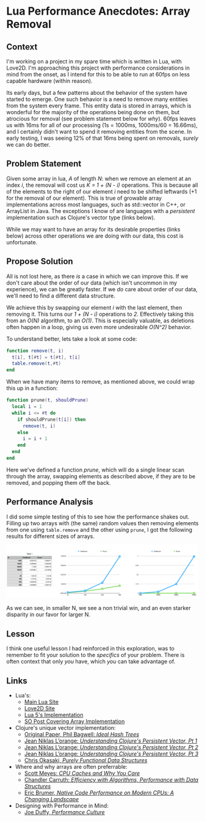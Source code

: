 Lua Performance Anecdotes: Array Removal
======

Context
----
I'm working on a project in my spare time which is written in Lua, with Love2D. I'm approaching this project with performance
considerations in mind from the onset, as I intend for this to be able to run at 60fps on less capable hardware (within reason). 

Its early days, but a few patterns about the behavior of the system have started to emerge. 
One such behavior is a need to remove many entities from the system every frame. This entity data is stored in 
arrays, which is wonderful for the majority of the operations being done on them, but atrocious for removal (see problem statement below for _why_). 60fps leaves us with 16ms for all of our processing (1s = 1000ms, 1000ms/60 = 16.66ms), and I certainly 
didn't want to spend it removing entities from the scene. In early testing, I was seeing 12% of that 16ms 
being spent on removals, _surely_ we can do better.

Problem Statement
----
Given some array in lua, _A_ of length _N_: when we remove an element at an index _i_, the removal
will cost us _K = 1 + (N - i)_ operations. This is because all of the elements to the right of our
element _i_ need to be shifted leftwards (+1 for the removal of our element). 
This is true of growable array implementations across most languages, such as std::vector in C++, or ArrayList in Java. 
The exceptions I know of are languages with a _persistent_ implementation such as Clojure's vector type (links below). 

While we may want to have an array for its desirable properties (links below) across other operations we 
are doing with our data, this cost is unfortunate.

Propose Solution
----
All is not lost here, as there _is_ a case in which we can improve this. If we don't
care about the order of our data (which isn't uncommon in my experience), we can be greatly faster. 
If we _do_ care about order of our data, we'll need to find a different data structure.

We achieve this by swapping our element _i_ with the last element, then removing it. This turns our _1 + (N - i)_ operations to _2_.
Effectively taking this from an _O(N)_ algorithm, to an _O(1)_. This is especially valuable, as deletions often
happen in a loop, giving us even more undesirable _O(N^2)_ behavior.

To understand better, lets take a look at some code:
```lua
function remove(t, i)
  t[i], t[#t] = t[#t], t[i]
  table.remove(t,#t)
end
```

When we have many items to remove, as mentioned above, we could wrap this up in a function:
```lua
function prune(t, shouldPrune)
  local i = 1
  while i <= #t do
    if shouldPrune(t[i]) then
      remove(t, i)
    else
      i = i + 1
    end
  end
end
```

Here we've defined a function _prune_, which will do a single linear scan through the array, swapping elements
as described above, if they are to be removed, and popping them off the back.

Performance Analysis
----

I did some simple testing of this to see how the performance shakes out. Filling up two arrays with (the same) random values
then removing elements from one using `table.remove` and the other using `prune`, I got the following results for different 
sizes of arrays.

![](lua_table_removal.png)

As we can see, in smaller N, we see a non trivial win, and an even starker disparity in our favor for larger N.

Lesson
----
I think one useful lesson I had reinforced in this exploration, was to remember to fit your solution to the _specifics_ of
your problem. There is often context that only _you_ have, which _you_ can take advantage of.

Links
----
- Lua's:
  - [Main Lua Site](https://www.lua.org/)
  - [Love2D Site](https://love2d.org)
  - [Lua 5's Implementation](https://www.lua.org/doc/jucs05.pdf)
  - [SO Post Covering Array Implementation](https://stackoverflow.com/questions/29928379/how-are-lua-tables-handled-in-memory)
- Clojure's unique vector implementation:
  - [Original Paper, Phil Bagwell: _Ideal Hash Trees_](http://lampwww.epfl.ch/papers/idealhashtrees.pdf)
  - [Jean Niklas L’orange: _Understanding Clojure's Persistent Vector, Pt 1_](https://hypirion.com/musings/understanding-persistent-vector-pt-1)
  - [Jean Niklas L’orange: _Understanding Clojure's Persistent Vector, Pt 2_](https://hypirion.com/musings/understanding-persistent-vector-pt-2)
  - [Jean Niklas L’orange: _Understanding Clojure's Persistent Vector, Pt 3_](https://hypirion.com/musings/understanding-persistent-vector-pt-3)
  - [Chris Okasaki, _Purely Functional Data Structures_](https://www.cs.cmu.edu/~rwh/theses/okasaki.pdf)
- Where and why arrays are often preferrable:
  - [Scott Meyes: _CPU Caches and Why You Care_](https://www.youtube.com/watch?v=WDIkqP4JbkE)
  - [Chandler Carruth: _Efficiency with Algorithms, Performance with Data Structures_](https://www.youtube.com/watch?v=fHNmRkzxHWs)
  - [Eric Brumer, _Native Code Performance on Modern CPUs: A Changing Landscape_](https://channel9.msdn.com/Events/Build/2014/4-587)
- Designing with Performance in Mind:  
  - [Joe Duffy, _Performance Culture_](http://joeduffyblog.com/2016/04/10/performance-culture/)
